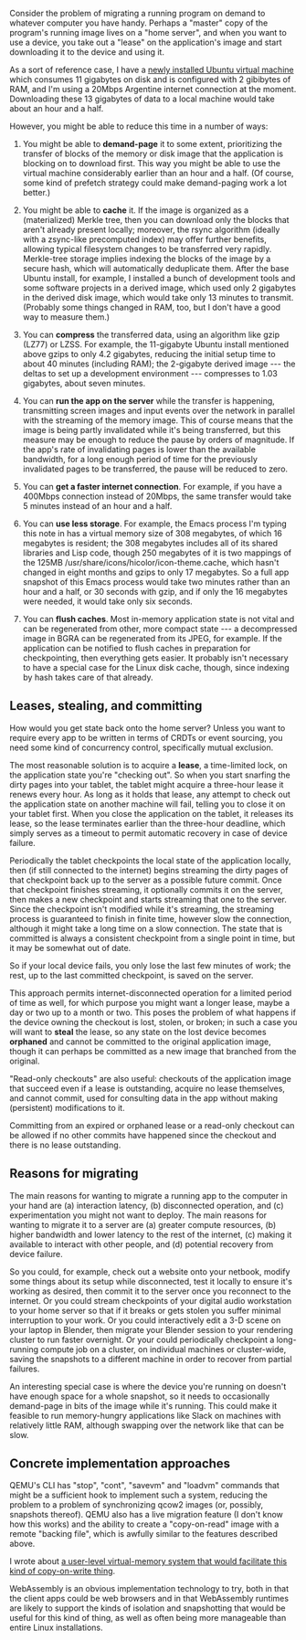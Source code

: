 Consider the problem of migrating a running program on demand to
whatever computer you have handy.  Perhaps a "master" copy of the
program's running image lives on a "home server", and when you want to
use a device, you take out a "lease" on the application's image and
start downloading it to the device and using it.

As a sort of reference case, I have a [newly installed Ubuntu virtual
machine](virtual-machine-setup.md) which consumes 11 gigabytes on disk
and is configured with 2 gibibytes of RAM, and I'm using a 20Mbps
Argentine internet connection at the moment.  Downloading these 13
gigabytes of data to a local machine would take about an hour and a
half.

However, you might be able to reduce this time in a number of ways:

1. You might be able to **demand-page** it to some extent, prioritizing
   the transfer of blocks of the memory or disk image that the
   application is blocking on to download first.  This way you might
   be able to use the virtual machine considerably earlier than an
   hour and a half.  (Of course, some kind of prefetch strategy could
   make demand-paging work a lot better.)

2. You might be able to **cache** it.  If the image is organized as a
   (materialized) Merkle tree, then you can download only the blocks
   that aren't already present locally; moreover, the rsync algorithm
   (ideally with a zsync-like precomputed index) may offer further
   benefits, allowing typical filesystem changes to be transferred
   very rapidly.  Merkle-tree storage implies indexing the blocks of
   the image by a secure hash, which will automatically deduplicate
   them.  After the base Ubuntu install, for example, I installed a
   bunch of development tools and some software projects in a derived
   image, which used only 2 gigabytes in the derived disk image,
   which would take only 13 minutes to transmit.  (Probably some
   things changed in RAM, too, but I don't have a good way to measure
   them.)

3. You can **compress** the transferred data, using an algorithm like
   gzip (LZ77) or LZSS.  For example, the 11-gigabyte Ubuntu install
   mentioned above gzips to only 4.2 gigabytes, reducing the initial
   setup time to about 40 minutes (including RAM); the 2-gigabyte
   derived image --- the deltas to set up a development environment
   --- compresses to 1.03 gigabytes, about seven minutes.

4. You can **run the app on the server** while the transfer is
   happening, transmitting screen images and input events over the
   network in parallel with the streaming of the memory image.  This
   of course means that the image is being partly invalidated while
   it's being transferred, but this measure may be enough to reduce
   the pause by orders of magnitude.  If the app's rate of
   invalidating pages is lower than the available bandwidth, for a
   long enough period of time for the previously invalidated pages to
   be transferred, the pause will be reduced to zero.

5. You can **get a faster internet connection**.  For example, if you
   have a 400Mbps connection instead of 20Mbps, the same transfer
   would take 5 minutes instead of an hour and a half.

6. You can **use less storage**.  For example, the Emacs process I'm
   typing this note in has a virtual memory size of 308 megabytes, of
   which 16 megabytes is resident; the 308 megabytes includes all of
   its shared libraries and Lisp code, though 250 megabytes of it is
   two mappings of the 125MB
   /usr/share/icons/hicolor/icon-theme.cache, which hasn't changed in
   eight months and gzips to only 17 megabytes.  So a full app
   snapshot of this Emacs process would take two minutes rather than
   an hour and a half, or 30 seconds with gzip, and if only the 16
   megabytes were needed, it would take only six seconds.

7. You can **flush caches**.  Most in-memory application state is not
   vital and can be regenerated from other, more compact state --- a
   decompressed image in BGRA can be regenerated from its JPEG, for
   example.  If the application can be notified to flush caches in
   preparation for checkpointing, then everything gets easier.  It
   probably isn't necessary to have a special case for the Linux disk
   cache, though, since indexing by hash takes care of that already.

Leases, stealing, and committing
--------------------------------

How would you get state back onto the home server?  Unless you want to
require every app to be written in terms of CRDTs or event sourcing,
you need some kind of concurrency control, specifically mutual
exclusion.

The most reasonable solution is to acquire a **lease**, a time-limited
lock, on the application state you're "checking out".  So when you
start snarfing the dirty pages into your tablet, the tablet might
acquire a three-hour lease it renews every hour.  As long as it holds
that lease, any attempt to check out the application state on another
machine will fail, telling you to close it on your tablet first.  When
you close the application on the tablet, it releases its lease, so the lease
terminates earlier than the three-hour deadline, which simply serves
as a timeout to permit automatic recovery in case of device failure.

Periodically the tablet checkpoints the local state of the application
locally, then (if still connected to the internet) begins streaming
the dirty pages of that checkpoint back up to the server as a possible
future commit.  Once that checkpoint finishes streaming, it optionally
commits it on the server, then makes a new checkpoint and starts
streaming that one to the server.  Since the checkpoint isn't modified
while it's streaming, the streaming process is guaranteed to finish in
finite time, however slow the connection, although it might take a
long time on a slow connection.  The state that is committed is always
a consistent checkpoint from a single point in time, but it may be
somewhat out of date.

So if your local device fails, you only lose the last few minutes of
work; the rest, up to the last committed checkpoint, is saved on the
server.

This approach permits internet-disconnected operation for a limited
period of time as well, for which purpose you might want a longer
lease, maybe a day or two up to a month or two.  This poses the
problem of what happens if the device owning the checkout is lost,
stolen, or broken; in such a case you will want to **steal** the lease,
so any state on the lost device becomes **orphaned** and cannot be committed to
the original application image, though it can perhaps be committed as
a new image that branched from the original.

"Read-only checkouts" are also useful: checkouts of the application
image that succeed even if a lease is outstanding, acquire no lease
themselves, and cannot commit, used for consulting data in the app
without making (persistent) modifications to it.

Committing from an expired or orphaned lease or a read-only checkout
can be allowed if no other commits have happened since the checkout
and there is no lease outstanding.

Reasons for migrating
---------------------

The main reasons for wanting to migrate a running app to the computer
in your hand are (a) interaction latency, (b) disconnected operation,
and (c) experimentation you might not want to deploy.  The main
reasons for wanting to migrate it to a server are (a) greater compute
resources, (b) higher bandwidth and lower latency to the rest of the
internet, (c) making it available to interact with other people, and
(d) potential recovery from device failure.

So you could, for example, check out a website onto your netbook,
modify some things about its setup while disconnected, test it locally
to ensure it's working as desired, then commit it to the server once
you reconnect to the internet.  Or you could stream checkpoints of
your digital audio workstation to your home server so that if it
breaks or gets stolen you suffer minimal interruption to your work.
Or you could interactively edit a 3-D scene on your laptop in Blender,
then migrate your Blender session to your rendering cluster to run
faster overnight.  Or your could periodically checkpoint a
long-running compute job on a cluster, on individual machines or
cluster-wide, saving the snapshots to a different machine in order to
recover from partial failures.

An interesting special case is where the device you're running on
doesn't have enough space for a whole snapshot, so it needs to
occasionally demand-page in bits of the image while it's running.
This could make it feasible to run memory-hungry applications like
Slack on machines with relatively little RAM, although swapping over
the network like that can be slow.

Concrete implementation approaches
----------------------------------

QEMU's CLI has "stop", "cont", "savevm" and "loadvm" commands that
might be a sufficient hook to implement such a system, reducing the
problem to a problem of synchronizing qcow2 images (or, possibly,
snapshots thereof).  QEMU also has a live migration feature (I don't
know how this works) and the ability to create a "copy-on-read" image
with a remote "backing file", which is awfully similar to the features
described above.

I wrote about [a user-level virtual-memory system that would
facilitate this kind of copy-on-write thing](segments-and-blocks.md).

WebAssembly is an obvious implementation technology to try, both in
that the client apps could be web browsers and in that WebAssembly
runtimes are likely to support the kinds of isolation and snapshotting
that would be useful for this kind of thing, as well as often being
more manageable than entire Linux installations.
